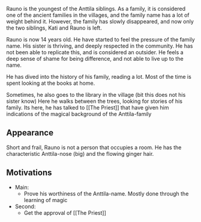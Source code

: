 Rauno is the youngest of the Anttila siblings. As a family, it is considered one of the ancient families in the villages, and the family name has a lot of weight behind it. However, the family has slowly disappeared, and now only the two siblings, Kati and Rauno is left. 

Rauno is now 14 years old. He have started to feel the pressure of the family name. His sister is thriving, and deeply respected in the community. He has not been able to replicate this, and is considered an outsider. He feels a deep sense of shame for being difference, and not able to live up to the name. 

He has dived into the history of his family, reading a lot. Most of the time is spent looking at the books at home. 

Sometimes, he also goes to the library in the village (bit this does not his sister know) Here he walks between the trees, looking for stories of his family. Its here, he has talked to [[The Priest]] that have given him indications of the magical background of the Anttila-family

## Appearance 

Short and frail, Rauno is not a person that occupies a room. He has the characteristic Anttila-nose (big) and the flowing ginger hair. 

## Motivations

- Main: 
	- Prove his worthiness of the Anttila-name. Mostly done through the learning of magic
- Second: 
	- Get the approval of [[The Priest]]

